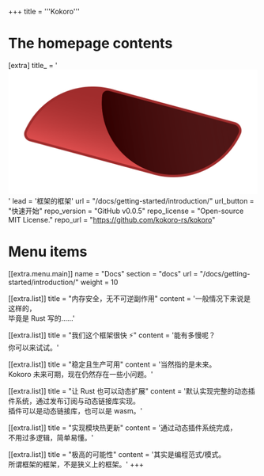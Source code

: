 +++
title = '''Kokoro'''

# The homepage contents
[extra]
title_ = '<img src="kokoro-icon.svg"/>'
lead = '框架的框架'
url = "/docs/getting-started/introduction/"
url_button = "快速开始"
repo_version = "GitHub v0.0.5"
repo_license = "Open-source MIT License."
repo_url = "https://github.com/kokoro-rs/kokoro"
# Menu items
[[extra.menu.main]]
name = "Docs"
section = "docs"
url = "/docs/getting-started/introduction/"
weight = 10

[[extra.list]]
title = "内存安全，无不可逆副作用"
content = '一般情况下来说是这样的，<br/>毕竟是 Rust 写的……'

[[extra.list]]
title = "我们这个框架很快 ⚡️"
content = '能有多慢呢？<br/>你可以来试试。'

[[extra.list]]
title = "稳定且生产可用"
content = '当然指的是未来。<br/>Kokoro 未来可期，现在仍然存在一些小问题。'

[[extra.list]]
title = "让 Rust 也可以动态扩展"
content = '默认实现完整的动态插件系统，通过发布订阅与动态链接库实现。<br/>插件可以是动态链接库，也可以是 wasm。'

[[extra.list]]
title = "实现模块热更新"
content = '通过动态插件系统完成，<br/>不用过多逻辑，简单易懂。'

[[extra.list]]
title = "极高的可能性"
content = '其实是编程范式/模式。<br/>所谓框架的框架，不是狭义上的框架。'
+++
